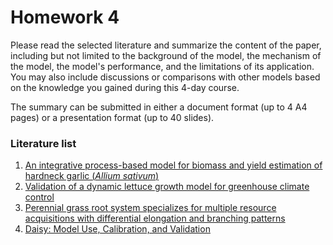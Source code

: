 # Homework 4

Please read the selected literature and summarize the content of the paper, including but not limited to the background of the model, the mechanism of the model, the model's performance, and the limitations of its application. You may also include discussions or comparisons with other models based on the knowledge you gained during this 4-day course.

The summary can be submitted in either a document format (up to 4 A4 pages) or a presentation format (up to 40 slides).

### Literature list

1. [An integrative process-based model for biomass and yield estimation of hardneck garlic (*Allium sativum*)](https://www.frontiersin.org/journals/plant-science/articles/10.3389/fpls.2022.783810/full)
2. [Validation of a dynamic lettuce growth model for greenhouse climate control](https://www.sciencedirect.com/science/article/pii/S0308521X94902801)
3. [Perennial grass root system specializes for multiple resource acquisitions with differential elongation and branching patterns](https://www.frontiersin.org/journals/plant-science/articles/10.3389/fpls.2023.1146681/full)
4. [Daisy: Model Use, Calibration, and Validation](https://elibrary.asabe.org/abstract.asp?aid=42244)